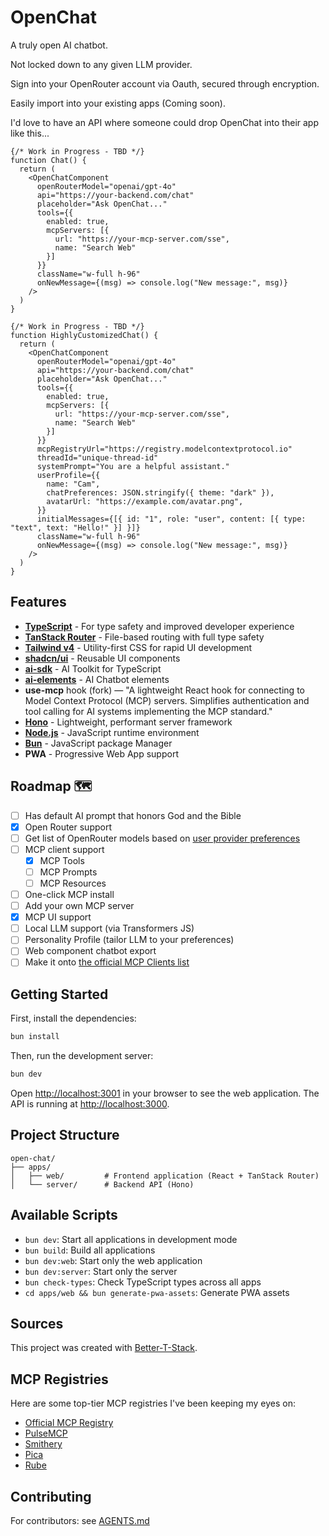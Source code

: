 # OpenChat

A truly open AI chatbot.

Not locked down to any given LLM provider. 

Sign into your OpenRouter account via Oauth, secured through encryption.

Easily import into your existing apps (Coming soon).

I'd love to have an API where someone could drop OpenChat into their app like this...

```tsx
{/* Work in Progress - TBD */}
function Chat() {
  return (
    <OpenChatComponent
      openRouterModel="openai/gpt-4o"
      api="https://your-backend.com/chat"
      placeholder="Ask OpenChat..."
      tools={{
        enabled: true,
        mcpServers: [{ 
          url: "https://your-mcp-server.com/sse",
          name: "Search Web"
        }]
      }}
      className="w-full h-96"
      onNewMessage={(msg) => console.log("New message:", msg)}
    />
  )
}

{/* Work in Progress - TBD */}
function HighlyCustomizedChat() {
  return (
    <OpenChatComponent
      openRouterModel="openai/gpt-4o"
      api="https://your-backend.com/chat"
      placeholder="Ask OpenChat..."
      tools={{
        enabled: true,
        mcpServers: [{ 
          url: "https://your-mcp-server.com/sse",
          name: "Search Web"
        }]
      }}
      mcpRegistryUrl="https://registry.modelcontextprotocol.io"
      threadId="unique-thread-id"
      systemPrompt="You are a helpful assistant."
      userProfile={{
        name: "Cam",
        chatPreferences: JSON.stringify({ theme: "dark" }),
        avatarUrl: "https://example.com/avatar.png",
      }}
      initialMessages={[{ id: "1", role: "user", content: [{ type: "text", text: "Hello!" }] }]}
      className="w-full h-96"
      onNewMessage={(msg) => console.log("New message:", msg)}
    />
  )
}
```

## Features

- **[TypeScript](https://www.typescriptlang.org/)** - For type safety and improved developer experience
- **[TanStack Router](https://tanstack.com/router/latest/docs/framework/react/overview)** - File-based routing with full type safety
- **[Tailwind v4](https://tailwindcss.com/)** - Utility-first CSS for rapid UI development
- **[shadcn/ui](https://ui.shadcn.com/)** - Reusable UI components
- **[ai-sdk](https://ai-sdk.dev/)** - AI Toolkit for TypeScript
- **[ai-elements](https://ai-sdk.dev/elements/overview)** - AI Chatbot elements
- **use-mcp** hook (fork) — "A lightweight React hook for connecting to Model Context Protocol (MCP) servers. Simplifies authentication and tool calling for AI systems implementing the MCP standard."
- **[Hono](https://hono.dev)** - Lightweight, performant server framework
- **[Node.js](https://nodejs.org/en)** - JavaScript runtime environment
- **[Bun](https://bun.sh)** - JavaScript package Manager
- **PWA** - Progressive Web App support

## Roadmap 🗺️

- [ ] Has default AI prompt that honors God and the Bible
- [x] Open Router support
- [ ] Get list of OpenRouter models based on [user provider preferences](https://openrouter.ai/docs/api-reference/list-models-filtered-by-user-provider-preferences)
- [ ] MCP client support
  - [x] MCP Tools
  - [ ] MCP Prompts
  - [ ] MCP Resources
- [ ] One-click MCP install
- [ ] Add your own MCP server
- [x] MCP UI support
- [ ] Local LLM support (via Transformers JS)
- [ ] Personality Profile (tailor LLM to your preferences)
- [ ] Web component chatbot export
- [ ] Make it onto [the official MCP Clients list](https://modelcontextprotocol.io/clients)

## Getting Started

First, install the dependencies:

```bash
bun install
```

Then, run the development server:

```bash
bun dev
```

Open [http://localhost:3001](http://localhost:3001) in your browser to see the web application.
The API is running at [http://localhost:3000](http://localhost:3000).

## Project Structure

```
open-chat/
├── apps/
│   ├── web/         # Frontend application (React + TanStack Router)
│   └── server/      # Backend API (Hono)
```

## Available Scripts

- `bun dev`: Start all applications in development mode
- `bun build`: Build all applications
- `bun dev:web`: Start only the web application
- `bun dev:server`: Start only the server
- `bun check-types`: Check TypeScript types across all apps
- `cd apps/web && bun generate-pwa-assets`: Generate PWA assets

## Sources

This project was created with [Better-T-Stack](https://github.com/AmanVarshney01/create-better-t-stack).

## MCP Registries

Here are some top-tier MCP registries I've been keeping my eyes on:

- [Official MCP Registry](https://mcp-registry.val.run/)
- [PulseMCP](https://www.pulsemcp.com/servers)
- [Smithery](https://smithery.ai/)
- [Pica](https://www.picaos.com/)
- [Rube](https://rube.app/)

## Contributing

For contributors: see [AGENTS.md](AGENTS.md)